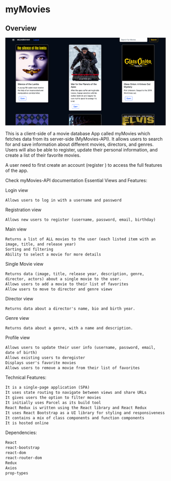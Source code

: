# myMovies
## Overview

![Image](/src/images/mymovies.png)

This is a client-side of a movie database App called myMovies  which fetches data from its server-side (MyMovies-API). It allows users to search for and save information about different movies, directors, and genres. Users will also be able to register, update their personal information, and create a list of their favorite movies.

A user need to first create an account (register ) to access the full features of the app.

Check myMovies-API documentation
Essential Views and Features:

Login view

    Allows users to log in with a username and password

Registration view

    Allows new users to register (username, password, email, birthday)

Main view

    Returns a list of ALL movies to the user (each listed item with an image, title, and release year)
    Sorting and filtering
    Ability to select a movie for more details

Single Movie view

    Returns data (image, title, release year, description, genre, director, actors) about a single movie to the user.
    Allows users to add a movie to their list of favorites
    Allow users to move to director and genre viewv

Director view

    Returns data about a director's name, bio and birth year.

Genre view

    Returns data about a genre, with a name and description.

Profile view

    Allows users to update their user info (username, password, email, date of birth)
    Allows existing users to deregister
    Displays user's favorite movies
    Allows users to remove a movie from their list of favorites

Technical Features:

    It is a single-page application (SPA)
    It uses state routing to navigate between views and share URLs
    It gives users the option to filter movies
    It initially uses Parcel as its build tool
    React Redux is written using the React library and React Redux
    It uses React Bootstrap as a UI library for styling and responsiveness
    It contains a mix of class components and function components
    It is hosted online

Dependencies:

    React
    react-bootstrap
    react-dom
    react-router-dom
    Redux
    Axios
    prop-types
 